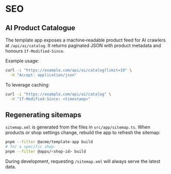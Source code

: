 # SEO

## AI Product Catalogue

The template app exposes a machine‑readable product feed for AI crawlers at `/api/ai/catalog`.
It returns paginated JSON with product metadata and honours `If-Modified-Since`.

Example usage:

```bash
curl -i "https://example.com/api/ai/catalog?limit=10" \
  -H "Accept: application/json"
```

To leverage caching:

```bash
curl -i "https://example.com/api/ai/catalog" \
  -H "If-Modified-Since: <timestamp>"
```

## Regenerating sitemaps

`sitemap.xml` is generated from the files in `src/app/sitemap.ts`. When products
or shop settings change, rebuild the app to refresh the sitemap:

```bash
pnpm --filter @acme/template-app build
# for a specific shop:
pnpm --filter @apps/<shop-id> build
```

During development, requesting `/sitemap.xml` will always serve the latest data.
